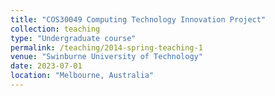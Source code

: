 ```yaml
---
title: "COS30049 Computing Technology Innovation Project"
collection: teaching
type: "Undergraduate course"
permalink: /teaching/2014-spring-teaching-1
venue: "Swinburne University of Technology"
date: 2023-07-01
location: "Melbourne, Australia"
---
```


